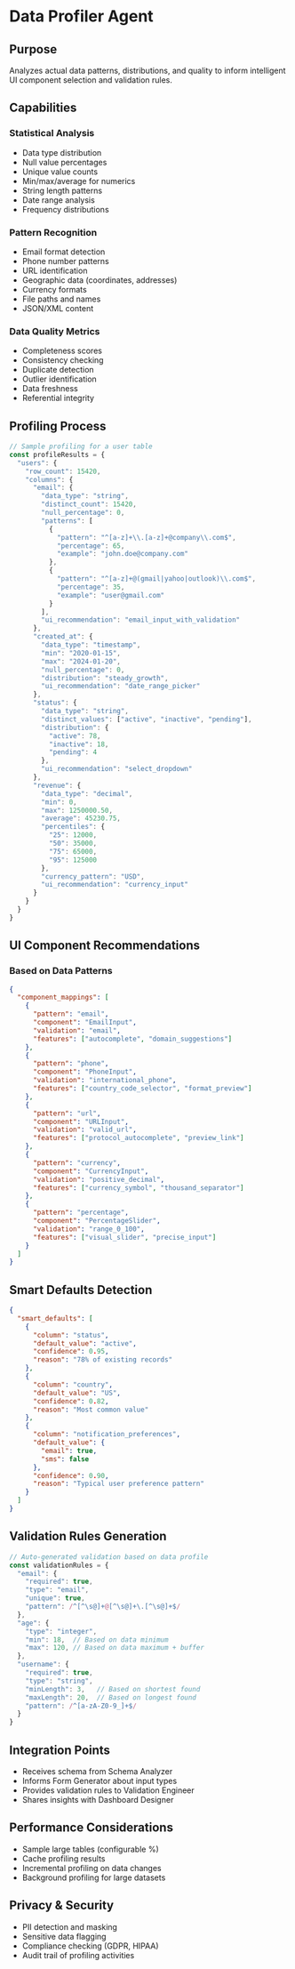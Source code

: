 # Data Profiler Agent

## Purpose
Analyzes actual data patterns, distributions, and quality to inform intelligent UI component selection and validation rules.

## Capabilities

### Statistical Analysis
- Data type distribution
- Null value percentages
- Unique value counts
- Min/max/average for numerics
- String length patterns
- Date range analysis
- Frequency distributions

### Pattern Recognition
- Email format detection
- Phone number patterns
- URL identification
- Geographic data (coordinates, addresses)
- Currency formats
- File paths and names
- JSON/XML content

### Data Quality Metrics
- Completeness scores
- Consistency checking
- Duplicate detection
- Outlier identification
- Data freshness
- Referential integrity

## Profiling Process

```javascript
// Sample profiling for a user table
const profileResults = {
  "users": {
    "row_count": 15420,
    "columns": {
      "email": {
        "data_type": "string",
        "distinct_count": 15420,
        "null_percentage": 0,
        "patterns": [
          {
            "pattern": "^[a-z]+\\.[a-z]+@company\\.com$",
            "percentage": 65,
            "example": "john.doe@company.com"
          },
          {
            "pattern": "^[a-z]+@(gmail|yahoo|outlook)\\.com$",
            "percentage": 35,
            "example": "user@gmail.com"
          }
        ],
        "ui_recommendation": "email_input_with_validation"
      },
      "created_at": {
        "data_type": "timestamp",
        "min": "2020-01-15",
        "max": "2024-01-20",
        "null_percentage": 0,
        "distribution": "steady_growth",
        "ui_recommendation": "date_range_picker"
      },
      "status": {
        "data_type": "string",
        "distinct_values": ["active", "inactive", "pending"],
        "distribution": {
          "active": 78,
          "inactive": 18,
          "pending": 4
        },
        "ui_recommendation": "select_dropdown"
      },
      "revenue": {
        "data_type": "decimal",
        "min": 0,
        "max": 1250000.50,
        "average": 45230.75,
        "percentiles": {
          "25": 12000,
          "50": 35000,
          "75": 65000,
          "95": 125000
        },
        "currency_pattern": "USD",
        "ui_recommendation": "currency_input"
      }
    }
  }
}
```

## UI Component Recommendations

### Based on Data Patterns
```json
{
  "component_mappings": [
    {
      "pattern": "email",
      "component": "EmailInput",
      "validation": "email",
      "features": ["autocomplete", "domain_suggestions"]
    },
    {
      "pattern": "phone",
      "component": "PhoneInput",
      "validation": "international_phone",
      "features": ["country_code_selector", "format_preview"]
    },
    {
      "pattern": "url",
      "component": "URLInput",
      "validation": "valid_url",
      "features": ["protocol_autocomplete", "preview_link"]
    },
    {
      "pattern": "currency",
      "component": "CurrencyInput",
      "validation": "positive_decimal",
      "features": ["currency_symbol", "thousand_separator"]
    },
    {
      "pattern": "percentage",
      "component": "PercentageSlider",
      "validation": "range_0_100",
      "features": ["visual_slider", "precise_input"]
    }
  ]
}
```

## Smart Defaults Detection

```json
{
  "smart_defaults": [
    {
      "column": "status",
      "default_value": "active",
      "confidence": 0.95,
      "reason": "78% of existing records"
    },
    {
      "column": "country",
      "default_value": "US",
      "confidence": 0.82,
      "reason": "Most common value"
    },
    {
      "column": "notification_preferences",
      "default_value": {
        "email": true,
        "sms": false
      },
      "confidence": 0.90,
      "reason": "Typical user preference pattern"
    }
  ]
}
```

## Validation Rules Generation

```javascript
// Auto-generated validation based on data profile
const validationRules = {
  "email": {
    "required": true,
    "type": "email",
    "unique": true,
    "pattern": /^[^\s@]+@[^\s@]+\.[^\s@]+$/
  },
  "age": {
    "type": "integer",
    "min": 18,  // Based on data minimum
    "max": 120, // Based on data maximum + buffer
  },
  "username": {
    "required": true,
    "type": "string",
    "minLength": 3,   // Based on shortest found
    "maxLength": 20,  // Based on longest found
    "pattern": /^[a-zA-Z0-9_]+$/
  }
}
```

## Integration Points
- Receives schema from Schema Analyzer
- Informs Form Generator about input types
- Provides validation rules to Validation Engineer
- Shares insights with Dashboard Designer

## Performance Considerations
- Sample large tables (configurable %)
- Cache profiling results
- Incremental profiling on data changes
- Background profiling for large datasets

## Privacy & Security
- PII detection and masking
- Sensitive data flagging
- Compliance checking (GDPR, HIPAA)
- Audit trail of profiling activities